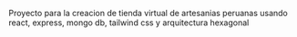 Proyecto para la creacion de tienda virtual de artesanias peruanas usando react, express, mongo db, tailwind css y arquitectura hexagonal